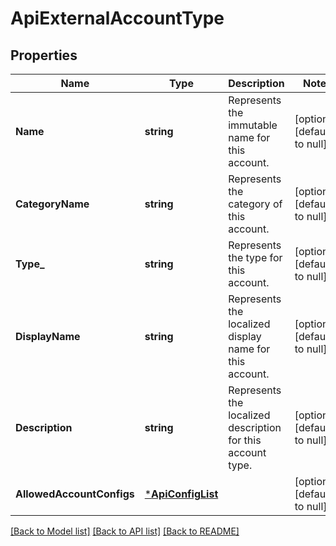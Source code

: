 # ApiExternalAccountType

## Properties
Name | Type | Description | Notes
------------ | ------------- | ------------- | -------------
**Name** | **string** | Represents the immutable name for this account. | [optional] [default to null]
**CategoryName** | **string** | Represents the category of this account. | [optional] [default to null]
**Type_** | **string** | Represents the type for this account. | [optional] [default to null]
**DisplayName** | **string** | Represents the localized display name for this account. | [optional] [default to null]
**Description** | **string** | Represents the localized description for this account type. | [optional] [default to null]
**AllowedAccountConfigs** | [***ApiConfigList**](ApiConfigList.md) |  | [optional] [default to null]

[[Back to Model list]](../README.md#documentation-for-models) [[Back to API list]](../README.md#documentation-for-api-endpoints) [[Back to README]](../README.md)

